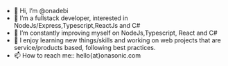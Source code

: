 - 👋 Hi, I’m @onadebi
- 👀 I’m a fullstack developer, interested in NodeJs/Express,Typescript,ReactJs and C#
- 🌱 I’m constantly improving myself on NodeJs,Typescript, React and C#
- 💞️ I enjoy learning new things/skills and working on web projects that are service/products based, following best practices.
- 📫 How to reach me:: hello{at}onasonic.com

<!---
onadebi/onadebi is a ✨ special ✨ repository because its `README.md` (this file) appears on your GitHub profile.
You can click the Preview link to take a look at your changes.
--->

